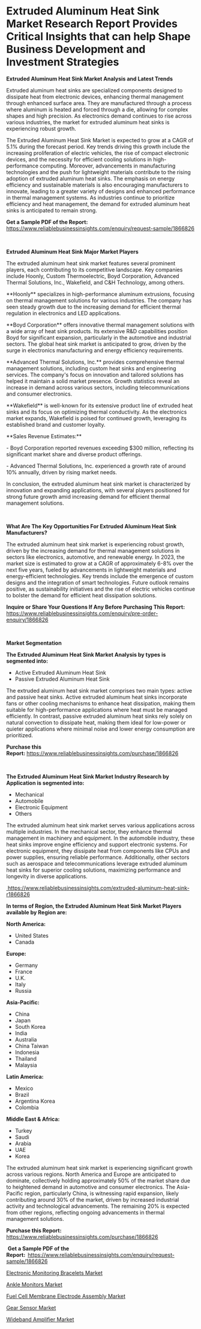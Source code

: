 <p><h1>Extruded Aluminum Heat Sink Market Research Report Provides Critical Insights that can help Shape Business Development and Investment Strategies</h1></p><p><strong>Extruded Aluminum Heat Sink Market Analysis and Latest Trends</strong></p>
<p><p>Extruded aluminum heat sinks are specialized components designed to dissipate heat from electronic devices, enhancing thermal management through enhanced surface area. They are manufactured through a process where aluminum is heated and forced through a die, allowing for complex shapes and high precision. As electronics demand continues to rise across various industries, the market for extruded aluminum heat sinks is experiencing robust growth.</p><p>The Extruded Aluminum Heat Sink Market is expected to grow at a CAGR of 5.1% during the forecast period. Key trends driving this growth include the increasing proliferation of electric vehicles, the rise of compact electronic devices, and the necessity for efficient cooling solutions in high-performance computing. Moreover, advancements in manufacturing technologies and the push for lightweight materials contribute to the rising adoption of extruded aluminum heat sinks. The emphasis on energy efficiency and sustainable materials is also encouraging manufacturers to innovate, leading to a greater variety of designs and enhanced performance in thermal management systems. As industries continue to prioritize efficiency and heat management, the demand for extruded aluminum heat sinks is anticipated to remain strong.</p></p>
<p><strong>Get a Sample PDF of the Report:&nbsp;</strong> <a href="https://www.reliablebusinessinsights.com/enquiry/request-sample/1866826?utm_campaign=113&utm_medium=2&utm_source=Github&utm_content=ia&utm_term=06042025&utm_id=extruded-aluminum-heat-sink">https://www.reliablebusinessinsights.com/enquiry/request-sample/1866826</a></p>
<p>&nbsp;</p>
<p><strong>Extruded Aluminum Heat Sink Major Market Players</strong></p>
<p><p>The extruded aluminum heat sink market features several prominent players, each contributing to its competitive landscape. Key companies include Hoonly, Custom Thermoelectric, Boyd Corporation, Advanced Thermal Solutions, Inc., Wakefield, and C&H Technology, among others.</p><p>**Hoonly** specializes in high-performance aluminum extrusions, focusing on thermal management solutions for various industries. The company has seen steady growth due to the increasing demand for efficient thermal regulation in electronics and LED applications.</p><p>**Boyd Corporation** offers innovative thermal management solutions with a wide array of heat sink products. Its extensive R&D capabilities position Boyd for significant expansion, particularly in the automotive and industrial sectors. The global heat sink market is anticipated to grow, driven by the surge in electronics manufacturing and energy efficiency requirements.</p><p>**Advanced Thermal Solutions, Inc.** provides comprehensive thermal management solutions, including custom heat sinks and engineering services. The company's focus on innovation and tailored solutions has helped it maintain a solid market presence. Growth statistics reveal an increase in demand across various sectors, including telecommunications and consumer electronics.</p><p>**Wakefield** is well-known for its extensive product line of extruded heat sinks and its focus on optimizing thermal conductivity. As the electronics market expands, Wakefield is poised for continued growth, leveraging its established brand and customer loyalty.</p><p>**Sales Revenue Estimates:**</p><p>- Boyd Corporation reported revenues exceeding $300 million, reflecting its significant market share and diverse product offerings.</p><p>- Advanced Thermal Solutions, Inc. experienced a growth rate of around 10% annually, driven by rising market needs.</p><p>In conclusion, the extruded aluminum heat sink market is characterized by innovation and expanding applications, with several players positioned for strong future growth amid increasing demand for efficient thermal management solutions.</p></p>
<p>&nbsp;</p>
<p><strong>What Are The Key Opportunities For Extruded Aluminum Heat Sink Manufacturers?</strong></p>
<p><p>The extruded aluminum heat sink market is experiencing robust growth, driven by the increasing demand for thermal management solutions in sectors like electronics, automotive, and renewable energy. In 2023, the market size is estimated to grow at a CAGR of approximately 6-8% over the next five years, fueled by advancements in lightweight materials and energy-efficient technologies. Key trends include the emergence of custom designs and the integration of smart technologies. Future outlook remains positive, as sustainability initiatives and the rise of electric vehicles continue to bolster the demand for efficient heat dissipation solutions.</p></p>
<p><strong>Inquire or Share Your Questions If Any Before Purchasing This Report:</strong> <a href="https://www.reliablebusinessinsights.com/enquiry/pre-order-enquiry/1866826?utm_campaign=113&utm_medium=2&utm_source=Github&utm_content=ia&utm_term=06042025&utm_id=extruded-aluminum-heat-sink">https://www.reliablebusinessinsights.com/enquiry/pre-order-enquiry/1866826</a></p>
<p>&nbsp;</p>
<p><strong>Market Segmentation</strong></p>
<p><strong>The Extruded Aluminum Heat Sink Market Analysis by types is segmented into:</strong></p>
<p><ul><li>Active Extruded Aluminum Heat Sink</li><li>Passive Extruded Aluminum Heat Sink</li></ul></p>
<p><p>The extruded aluminum heat sink market comprises two main types: active and passive heat sinks. Active extruded aluminum heat sinks incorporate fans or other cooling mechanisms to enhance heat dissipation, making them suitable for high-performance applications where heat must be managed efficiently. In contrast, passive extruded aluminum heat sinks rely solely on natural convection to dissipate heat, making them ideal for low-power or quieter applications where minimal noise and lower energy consumption are prioritized.</p></p>
<p><strong>Purchase this Report:&nbsp;</strong><a href="https://www.reliablebusinessinsights.com/purchase/1866826?utm_campaign=113&utm_medium=2&utm_source=Github&utm_content=ia&utm_term=06042025&utm_id=extruded-aluminum-heat-sink">https://www.reliablebusinessinsights.com/purchase/1866826</a></p>
<p>&nbsp;</p>
<p><strong>The Extruded Aluminum Heat Sink Market Industry Research by Application is segmented into:</strong></p>
<p><ul><li>Mechanical</li><li>Automobile</li><li>Electronic Equipment</li><li>Others</li></ul></p>
<p><p>The extruded aluminum heat sink market serves various applications across multiple industries. In the mechanical sector, they enhance thermal management in machinery and equipment. In the automobile industry, these heat sinks improve engine efficiency and support electronic systems. For electronic equipment, they dissipate heat from components like CPUs and power supplies, ensuring reliable performance. Additionally, other sectors such as aerospace and telecommunications leverage extruded aluminum heat sinks for superior cooling solutions, maximizing performance and longevity in diverse applications.</p></p>
<p><a href="https://www.reliablebusinessinsights.com/extruded-aluminum-heat-sink-r1866826?utm_campaign=113&utm_medium=2&utm_source=Github&utm_content=ia&utm_term=06042025&utm_id=extruded-aluminum-heat-sink">&nbsp;https://www.reliablebusinessinsights.com/extruded-aluminum-heat-sink-r1866826</a></p>
<p><strong>In terms of Region, the Extruded Aluminum Heat Sink Market Players available by Region are:</strong></p>
<p>
    <p> <strong> North America: </strong>
        <ul>
            <li>United States</li>
            <li>Canada</li>
        </ul>
        </p> 
    <p> <strong> Europe: </strong>
        <ul>
            <li>Germany</li>
            <li>France</li>
            <li>U.K.</li>
            <li>Italy</li>
            <li>Russia</li>
        </ul>
        </p> 
    <p> <strong> Asia-Pacific: </strong>
        <ul>
            <li>China</li>
            <li>Japan</li>
            <li>South Korea</li>
            <li>India</li>
            <li>Australia</li>
            <li>China Taiwan</li>
            <li>Indonesia</li>
            <li>Thailand</li>
            <li>Malaysia</li>
        </ul>
        </p> 
    <p> <strong> Latin America: </strong>
        <ul>
            <li>Mexico</li>
            <li>Brazil</li>
            <li>Argentina Korea</li>
            <li>Colombia</li>
        </ul>
        </p> 
    <p> <strong> Middle East & Africa: </strong>
        <ul>
            <li>Turkey</li>
            <li>Saudi</li>
            <li>Arabia</li>
            <li>UAE</li>
            <li>Korea</li>
        </ul>
    </p>
    </p>
<p><p>The extruded aluminum heat sink market is experiencing significant growth across various regions. North America and Europe are anticipated to dominate, collectively holding approximately 50% of the market share due to heightened demand in automotive and consumer electronics. The Asia-Pacific region, particularly China, is witnessing rapid expansion, likely contributing around 30% of the market, driven by increased industrial activity and technological advancements. The remaining 20% is expected from other regions, reflecting ongoing advancements in thermal management solutions.</p></p>
<p><strong>Purchase this Report: </strong><a href="https://www.reliablebusinessinsights.com/purchase/1866826?utm_campaign=113&utm_medium=2&utm_source=Github&utm_content=ia&utm_term=06042025&utm_id=extruded-aluminum-heat-sink">https://www.reliablebusinessinsights.com/purchase/1866826</a></p>
<p>&nbsp;<strong>Get a Sample PDF of the Report:&nbsp;&nbsp;</strong><a href="https://www.reliablebusinessinsights.com/enquiry/request-sample/1866826?utm_campaign=113&utm_medium=2&utm_source=Github&utm_content=ia&utm_term=06042025&utm_id=extruded-aluminum-heat-sink">https://www.reliablebusinessinsights.com/enquiry/request-sample/1866826</a></p>
<p><strong></strong></p>
<p><p><a href="https://github.com/dusektwinec3/Market-Research-Report-List-1/blob/main/electronic-monitoring-bracelets-market.md?utm_campaign=113&utm_medium=2&utm_source=Github&utm_content=ia&utm_term=06042025&utm_id=extruded-aluminum-heat-sink">Electronic Monitoring Bracelets Market</a></p><p><a href="https://github.com/luhleickov/Market-Research-Report-List-1/blob/main/ankle-monitors-market.md?utm_campaign=113&utm_medium=2&utm_source=Github&utm_content=ia&utm_term=06042025&utm_id=extruded-aluminum-heat-sink">Ankle Monitors Market</a></p><p><a href="https://github.com/elceryaneik/Market-Research-Report-List-1/blob/main/fuel-cell-membrane-electrode-assembly-market.md?utm_campaign=113&utm_medium=2&utm_source=Github&utm_content=ia&utm_term=06042025&utm_id=extruded-aluminum-heat-sink">Fuel Cell Membrane Electrode Assembly Market</a></p><p><a href="https://github.com/sukeldrage0g/Market-Research-Report-List-1/blob/main/gear-sensor-market.md?utm_campaign=113&utm_medium=2&utm_source=Github&utm_content=ia&utm_term=06042025&utm_id=extruded-aluminum-heat-sink">Gear Sensor Market</a></p><p><a href="https://github.com/jullselai/Market-Research-Report-List-1/blob/main/wideband-amplifier-market.md?utm_campaign=113&utm_medium=2&utm_source=Github&utm_content=ia&utm_term=06042025&utm_id=extruded-aluminum-heat-sink">Wideband Amplifier Market</a></p></p>